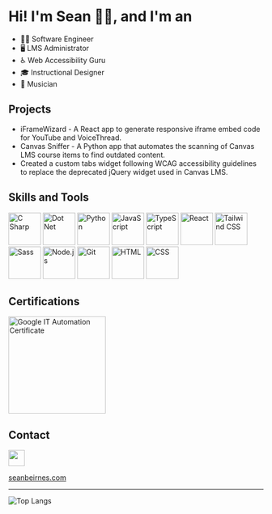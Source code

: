 # Hi! I'm Sean 👋🏻, and I'm an
* 👨‍💻 Software Engineer
* 🖥️ LMS Administrator
* ♿ Web Accessibility Guru
* 🎓 Instructional Designer
* 🎹 Musician

## Projects
* iFrameWizard - A React app to generate responsive iframe embed code for YouTube and VoiceThread.
* Canvas Sniffer - A Python app that automates the scanning of Canvas LMS course items to find outdated content.
* Created a custom tabs widget following WCAG accessibility guidelines to replace the deprecated jQuery widget used in Canvas LMS.


## Skills and Tools
<p>
  <img alt="C Sharp" title="C#" height="64" src="https://cdn.jsdelivr.net/gh/devicons/devicon/icons/csharp/csharp-original.svg" />
  <img alt="Dot Net" title="Microsoft .Net" height="64" src="https://dotnet.microsoft.com/favicon.ico" />
  <img alt="Python" title="Python" height="64" src="https://cdn.jsdelivr.net/gh/devicons/devicon/icons/python/python-original.svg" />   
  <img alt="JavaScript" title="JavaScript" height="64" src="https://cdn.jsdelivr.net/gh/devicons/devicon/icons/javascript/javascript-original.svg" />
  <img alt="TypeScript" title="TypeScript" height="64" src="https://cdn.jsdelivr.net/gh/devicons/devicon/icons/typescript/typescript-original.svg" />      
  <img alt="React" title="React" height="64" src="https://cdn.jsdelivr.net/gh/devicons/devicon/icons/react/react-original.svg" /> 
  <img alt="Tailwind CSS" title="Tailwind CSS" height="64" src="https://cdn.jsdelivr.net/gh/devicons/devicon@latest/icons/tailwindcss/tailwindcss-original.svg" />    
  <img alt="Sass" title="Sass" height="64" src="https://cdn.jsdelivr.net/gh/devicons/devicon/icons/sass/sass-original.svg" /> 
  <img alt="Node.js" title="Node.js" height="64" src="https://cdn.jsdelivr.net/gh/devicons/devicon/icons/nodejs/nodejs-original.svg" /> 
  <img alt="Git" title="Git" height="64" src="https://cdn.jsdelivr.net/gh/devicons/devicon/icons/git/git-original.svg" />
  <img alt="HTML" title="HTML" height="64" src="https://cdn.jsdelivr.net/gh/devicons/devicon/icons/html5/html5-original.svg" />
  <img alt="CSS" title="CSS" height="64" src="https://cdn.jsdelivr.net/gh/devicons/devicon/icons/css3/css3-original.svg" />
       
</p>                    

## Certifications
<p>
  <a title="Google IT Automation Certificate" href="https://www.credly.com/badges/81d390a1-21ce-486f-8fe5-35a4be18e3e6">
    <img alt="Google IT Automation Certificate" height="192" src="https://images.credly.com/size/680x680/images/efbdc0d6-b46e-4e3c-8cf8-2314d8a5b971/GCC_badge_python_1000x1000.png" />
  </a>
  
</p>

## Contact
<p>
  <a title="LinkedIn" href="https://www.linkedin.com/in/sean-beirnes/">
    <img height="32" src="https://content.linkedin.com/content/dam/me/business/en-us/amp/brand-site/v2/bg/LI-Bug.svg.original.svg">
  </a> 
</p>


[seanbeirnes.com](https://www.seanbeirnes.com/ "seanbeirnes.com")

<hr>

![Top Langs](https://github-readme-stats.vercel.app/api/top-langs/?username=seanbeirnes)
